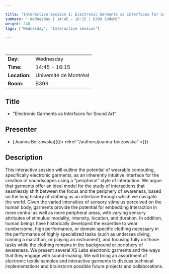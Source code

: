 ```yaml
---

title: "Interactive Session 1: Electronic Garments as Interfaces for Sound Art"
summary: " Wednesday | 14:45 - 16:15 | B399 (UdeM)"
weight: 240
tags: ["Wednesday", "Interactive session"]

---
```


<br>

| | |
| - | - |
| **Day:** | Wednesday |
| **Time:** | 14:45 - 16:15 |
| **Location:** | Université de Montréal |
| **Room:** | B399 |

## Title

- "Electronic Garments as Interfaces for Sound Art"

## Presenter

- [Joanna Berzowska]({{< relref "/authors/joanna-berzowska" >}})

## Description

This interactive session will outline the potential of wearable computing, specifically electronic garments, as an inherently intuitive interface for the creation of soundscapes using a "peripheral" style of interaction. We argue that garments offer an ideal model for the study of interactions that seamlessly shift between the focus and the periphery of awareness, based on the long history of clothing as an interface through which we navigate the world. Given the varied intensities of sensory stimulus perceived on the human body, garments provide the potential for embedding interaction in more central as well as more peripheral areas, with varying sensory attributes of stimulus: modality, intensity, location, and duration. In addition, human beings have historically developed the expertise to wear cumbersome, high performance, or domain specific clothing necessary in the performance of highly specialized tasks (such as undersea diving, running a marathon, or playing an instrument), and focusing fully on those tasks while the clothing remains in the background or periphery of awareness. We present several XS Labs electronic garments and the ways that they engage with sound-making. We will bring an assortment of electronic textile samples and interactive garments to discuss technical implementations and brainstorm possible future projects and collaborations.